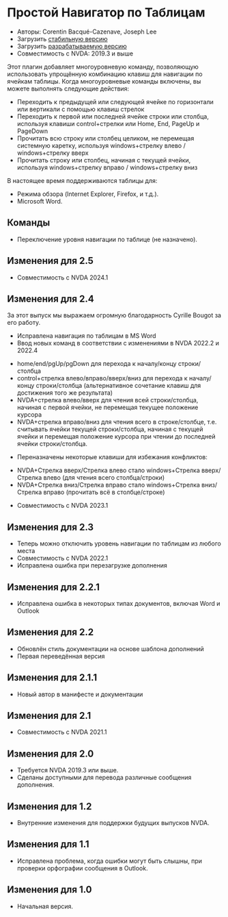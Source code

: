 # Простой Навигатор по Таблицам

*   Авторы: Corentin Bacqué-Cazenave, Joseph Lee
* Загрузить [стабильную версию][1]
* Загрузить [разрабатываемую версию][2]
* Совместимость с NVDA: 2019.3 и выше

Этот плагин добавляет многоуровневую команду, позволяющую использовать упрощённую комбинацию клавиш для навигации по ячейкам таблицы.
Когда многоуровневые команды включены, вы можете выполнять следующие действия:
- Переходить к предыдущей или следующей ячейке по горизонтали или вертикали с помощью клавиш стрелок
- Переходить к первой или последней ячейке строки или столбца, используя клавиши control+стрелки или Home, End, PageUp и PageDown
- Прочитать всю строку или столбец целиком, не перемещая системную каретку, используя windows+стрелку влево / windows+стрелку вверх
- Прочитать строку или столбец, начиная с текущей ячейки, используя windows+стрелку вправо / windows+стрелку вниз

В настоящее время поддерживаются таблицы для:

* Режима обзора (Internet Explorer, Firefox, и т.д.).
* Microsoft Word.

## Команды

* Переключение уровня навигации по таблице (не назначено).

## Изменения для 2.5

* Совместимость с NVDA 2024.1

## Изменения для 2.4

За этот выпуск мы выражаем огромную благодарность Cyrille Bougot за его работу.
* Исправлена навигация по таблицам в MS Word
* Ввод новых команд в соответствии с изменениями в NVDA 2022.2 и 2022.4
 - home/end/pgUp/pgDown для перехода к началу/концу строки/столбца
 - control+стрелка влево/вправо/вверх/вниз для перехода к началу/концу строки/столбца (альтернативное сочетание клавиш для достижения того же результата)
 - NVDA+стрелка влево/вверх для чтения всей строки/столбца, начиная с первой ячейки, не перемещая текущее положение курсора
 - NVDA+стрелка вправо/вниз для чтения всего в строке/столбце, т.е. считывать ячейки текущей строки/столбца, начиная с текущей ячейки и перемещая положение курсора при чтении до последней ячейки строки/столбца.
* Переназначены некоторые клавиши для избежания конфликтов:
 - NVDA+Стрелка вверх/Стрелка влево стало windows+Стрелка вверх/Стрелка влево (для чтения всего столбца/строки)
 - NVDA+Стрелка вниз/Стрелка вправо стало windows+Стрелка вниз/Стрелка вправо (прочитать всё в столбце/строке)
* Совместимость с NVDA 2023.1

## Изменения для 2.3

* Теперь можно отключить уровень навигации по таблицам из любого места
* Совместимость с NVDA 2022.1
* Исправлена ошибка при перезагрузке дополнения

## Изменения для 2.2.1

* Исправлена ошибка в некоторых типах документов, включая Word и Outlook

## Изменения для 2.2

* Обновлён стиль документации на основе шаблона дополнений
* Первая переведённая версия

## Изменения для 2.1.1

* Новый автор в манифесте и документации

## Изменения для 2.1

* Совместимость с NVDA 2021.1

## Изменения для 2.0

* Требуется NVDA 2019.3 или выше.
* Сделаны доступными для перевода различные сообщения дополнения.

## Изменения для 1.2

* Внутренние изменения для поддержки будущих выпусков NVDA.

## Изменения для 1.1

* Исправлена проблема, когда ошибки могут быть слышны, при проверки орфографии сообщения в Outlook.

## Изменения для 1.0

*   Начальная версия.

[1]: http://addons.nvda-project.org/files/get.php?file=etn

[2]: http://addons.nvda-project.org/files/get.php?file=etn-dev
